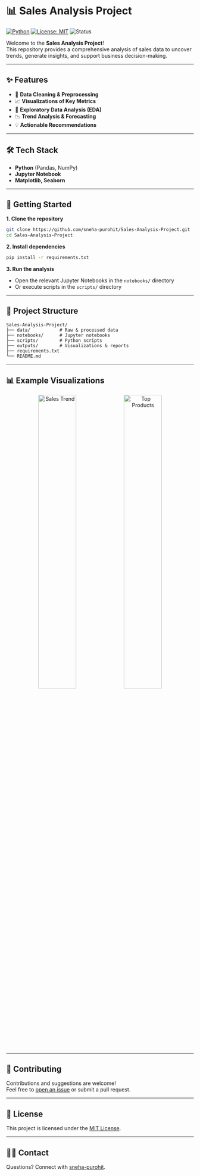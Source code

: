 # 📊 Sales Analysis Project

[![Python](https://img.shields.io/badge/Python-3.8%2B-blue.svg)](https://www.python.org/)
[![License: MIT](https://img.shields.io/badge/License-MIT-yellow.svg)](LICENSE)
![Status](https://img.shields.io/badge/status-active-brightgreen.svg)

Welcome to the **Sales Analysis Project**!  
This repository provides a comprehensive analysis of sales data to uncover trends, generate insights, and support business decision-making.

---

## ✨ Features

- 📑 **Data Cleaning & Preprocessing**
- 📈 **Visualizations of Key Metrics**
- 🔎 **Exploratory Data Analysis (EDA)**
- 📉 **Trend Analysis & Forecasting**
- 💡 **Actionable Recommendations**

---

## 🛠️ Tech Stack

- **Python** (Pandas, NumPy)
- **Jupyter Notebook**
- **Matplotlib, Seaborn**

---

## 🚀 Getting Started

**1. Clone the repository**
```bash
git clone https://github.com/sneha-purohit/Sales-Analysis-Project.git
cd Sales-Analysis-Project
```

**2. Install dependencies**
```bash
pip install -r requirements.txt
```

**3. Run the analysis**
- Open the relevant Jupyter Notebooks in the `notebooks/` directory  
- Or execute scripts in the `scripts/` directory

---

## 📁 Project Structure

```
Sales-Analysis-Project/
├── data/           # Raw & processed data
├── notebooks/      # Jupyter notebooks
├── scripts/        # Python scripts
├── outputs/        # Visualizations & reports
├── requirements.txt
└── README.md
```

---

## 📊 Example Visualizations

<p align="center">
  <img src="" alt="Sales Trend" width="45%">
  <img src="outputs/top_products.png" alt="Top Products" width="45%">
</p>

---

## 🤝 Contributing

Contributions and suggestions are welcome!  
Feel free to [open an issue](https://github.com/sneha-purohit/Sales-Analysis-Project/issues) or submit a pull request.

---

## 📄 License

This project is licensed under the [MIT License](LICENSE).

---

## 🧑‍💻 Contact

Questions? Connect with [sneha-purohit](https://github.com/sneha-purohit).

